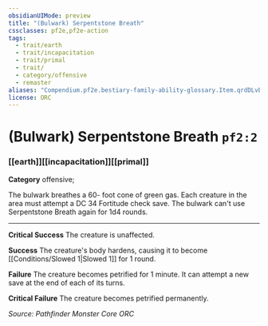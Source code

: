 ```yaml
---
obsidianUIMode: preview
title: "(Bulwark) Serpentstone Breath"
cssclasses: pf2e,pf2e-action
tags:
  - trait/earth
  - trait/incapacitation
  - trait/primal
  - trait/
  - category/offensive
  - remaster
aliases: "Compendium.pf2e.bestiary-family-ability-glossary.Item.qrdDLvBJMrLYtFQ8"
license: ORC
---
```

# (Bulwark) Serpentstone Breath `pf2:2`

### [[earth]][[incapacitation]][[primal]]

**Category** offensive; 




The bulwark breathes a 60- foot cone of green gas. Each creature in the area must attempt a DC 34 Fortitude check save. The bulwark can't use Serpentstone Breath again for 1d4 rounds.

* * *

**Critical Success** The creature is unaffected.

**Success** The creature's body hardens, causing it to become [[Conditions/Slowed 1|Slowed 1]] for 1 round.

**Failure** The creature becomes petrified for 1 minute. It can attempt a new save at the end of each of its turns.

**Critical Failure** The creature becomes petrified permanently.

*Source: Pathfinder Monster Core*
*ORC*
